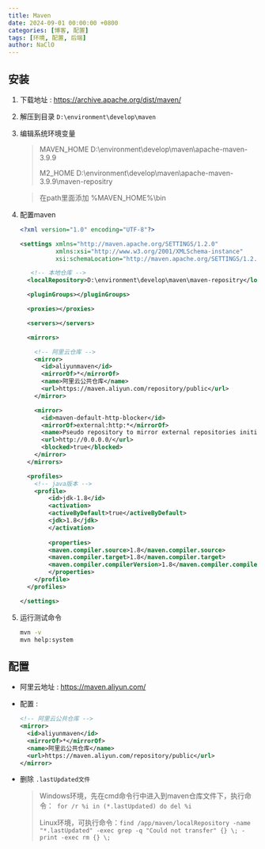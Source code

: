 ```yaml
---
title: Maven
date: 2024-09-01 00:00:00 +0800
categories: [博客, 配置]
tags: [环境, 配置, 后端] 
author: NaClO
---
```


## 安装

1. 下载地址 :  https://archive.apache.org/dist/maven/

2. 解压到目录 `D:\environment\develop\maven`

3. 编辑系统环境变量

   > MAVEN_HOME       D:\environment\develop\maven\apache-maven-3.9.9
   >
   > M2_HOME              D:\environment\develop\maven\apache-maven-3.9.9\maven-repositry

   > 在path里面添加 %MAVEN_HOME%\bin

4. 配置maven

   ```xml
   <?xml version="1.0" encoding="UTF-8"?>
   
   <settings xmlns="http://maven.apache.org/SETTINGS/1.2.0"
             xmlns:xsi="http://www.w3.org/2001/XMLSchema-instance"
             xsi:schemaLocation="http://maven.apache.org/SETTINGS/1.2.0 https://maven.apache.org/xsd/settings-1.2.0.xsd">
   
      <!-- 本地仓库 -->
     <localRepository>D:\environment\develop\maven\maven-repositry</localRepository>
   
     <pluginGroups></pluginGroups>
   
     <proxies></proxies>
   
     <servers></servers>
   
     <mirrors>
   
       <!-- 阿里云仓库 -->
       <mirror>
         <id>aliyunmaven</id>
         <mirrorOf>*</mirrorOf>
         <name>阿里云公共仓库</name>
         <url>https://maven.aliyun.com/repository/public</url>
       </mirror>
   
       <mirror>
         <id>maven-default-http-blocker</id>
         <mirrorOf>external:http:*</mirrorOf>
         <name>Pseudo repository to mirror external repositories initially using HTTP.</name>
         <url>http://0.0.0.0/</url>
         <blocked>true</blocked>
       </mirror>
     </mirrors>
   
     <profiles>
       <!-- java版本 --> 
       <profile>
           <id>jdk-1.8</id>
           <activation>
           <activeByDefault>true</activeByDefault>
           <jdk>1.8</jdk>
           </activation>
       
           <properties>
           <maven.compiler.source>1.8</maven.compiler.source>
           <maven.compiler.target>1.8</maven.compiler.target>
           <maven.compiler.compilerVersion>1.8</maven.compiler.compilerVersion>
           </properties>
       </profile>
     </profiles>
   
   </settings>
   ```

5. 运行测试命令

   ```bash
   mvn -v
   mvn help:system
   ```

## 配置

- 阿里云地址 : https://maven.aliyun.com/

- 配置 : 

  ```xml
  <!-- 阿里云公共仓库 -->
  <mirror>
    <id>aliyunmaven</id>
    <mirrorOf>*</mirrorOf>
    <name>阿里云公共仓库</name>
    <url>https://maven.aliyun.com/repository/public</url>
  </mirror>
  ```

- 删除 `.lastUpdated文件`

  > Windows环境，先在cmd命令行中进入到maven仓库文件下，执行命令：` for /r %i in (*.lastUpdated) do del %i`
  >
  > Linux环境，可执行命令：`find /app/maven/localRepository -name "*.lastUpdated" -exec grep -q "Could not transfer" {} \; -print -exec rm {} \;`

